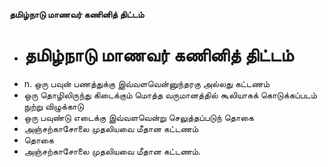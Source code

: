 **தமிழ்நாடு மாணவர் கணினித் திட்டம்**
- # தமிழ்நாடு மாணவர் கணினித் திட்டம்
- n. ஒரு பவுன் பணத்துக்கு இவ்வளவென்னுந்தரகு அல்லது கட்டணம்
- ஒரு தொழிலிருந்து கிடைக்கும் மொத்த வருமானத்தில் கூலியாகக் கொடுக்கப்படம் நுற்று விழுக்காடு
- ஒரு பவுண்டு எடைக்கு இவ்வளவென்று செலுத்தப்படுந் தொகை
- அஞ்சற்காசோலை முதலியவை மீதான கட்டணம்
- தொகை
- அஞ்சற்காசோலை முதலியவை மீதான கட்டணம்.

